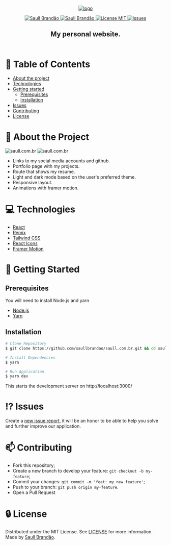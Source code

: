 <!-- PROJECT LOGO -->
<br />
<div align="center">
  <a href="https://saull.com.br">
    <img src="https://raw.githubusercontent.com/saullbrandao/saull.com.br/main/public/favicon.ico" alt='logo'/>
  </a>

  <p align="center">
    <a href="https://www.twitter.com/saullbrandao/">
      <img alt="Saull Brandão" src="https://img.shields.io/badge/-saullbrandao-1DA1F2?style=flat&logo=Twitter&logoColor=white" />
    </a>
    <a href="https://www.linkedin.com/in/saullbrandao/">
      <img alt="Saull Brandão" src="https://img.shields.io/badge/-saullbrandao-0A66C2?style=flat&logo=Linkedin&logoColor=white" />
    </a>
    <a href="./LICENSE">
      <img alt="License MIT" src="https://img.shields.io/github/license/saullbrandao/saull.com.br" />
    </a>
    <a href="https://github.com/saullbrandao/saull.com.br/issues">
    <img alt="Issues" src="https://img.shields.io/github/issues/saullbrandao/saull.com.br" />
    </a>
  </p>
  <h2 align="center">
    My personal website.
    <br />
    <br />
  </h2>
</div>

# :bookmark_tabs: Table of Contents

- [About the project](#about-the-project)
- [Technologies](#technologies)
- [Getting started](#getting-started)
  - [Prerequisites](#prerequisites)
  - [Installation](#installation)
- [Issues](#issues)
- [Contributing](#contributing)
- [License](#license)

# :page_with_curl: About the Project

![saull.com.br](https://raw.githubusercontent.com/saullbrandao/saull.com.br/main/demo-light.png)
![saull.com.br](https://raw.githubusercontent.com/saullbrandao/saull.com.br/main/demo-dark.png)

- Links to my social media accounts and github.
- Portfolio page with my projects.
- Route that shows my resume.
- Light and dark mode based on the user's preferred theme.
- Responsive layout.
- Animations with framer motion.

# :computer: Technologies

- [React](https://github.com/facebook/react)
- [Remix](https://github.com/remix-run/remix)
- [Tailwind CSS](https://github.com/tailwindlabs/tailwindcss)
- [React Icons](https://github.com/react-icons/react-icons)
- [Framer Motion](https://github.com/framer/motion)

# :rocket: Getting Started

## Prerequisites

You will need to install Node.js and yarn

- [Node.js](https://nodejs.org/en/download/)
- [Yarn](https://classic.yarnpkg.com/en/docs/install)

## Installation

```sh
# Clone Repository
$ git clone https://github.com/saullbrandao/saull.com.br.git && cd saull.com.br

# Install Dependencies
$ yarn

# Run Application
$ yarn dev
```

This starts the development server on http://localhost:3000/

# :interrobang: Issues

Create a <a href="https://github.com/saullbrandao/saull.com.br/issues">new issue
report</a>, it will be an honor to be able to help you solve and further improve
our application.

# :mailbox: Contributing

- Fork this repository;
- Create a new branch to develop your feature: `git checkout -b my-feature`;
- Commit your changes: `git commit -m 'feat: my new feature'`;
- Push to your branch: `git push origin my-feature`.
- Open a Pull Request

# :lock: License

Distributed under the MIT License. See [LICENSE](./LICENSE) for more
information. Made by [Saull Brandão](https://www.linkedin.com/in/saullbrandao/).
<br/> <br/>
